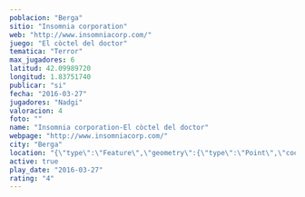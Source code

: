 ```yaml
---
poblacion: "Berga"
sitio: "Insomnia corporation"
web: "http://www.insomniacorp.com/"
juego: "El còctel del doctor"
tematica: "Terror"
max_jugadores: 6
latitud: 42.09989720
longitud: 1.83751740
publicar: "si"
fecha: "2016-03-27"
jugadores: "Nadgi"
valoracion: 4
foto: ""
name: "Insomnia corporation-El còctel del doctor"
webpage: "http://www.insomniacorp.com/"
city: "Berga"
location: "{\"type\":\"Feature\",\"geometry\":{\"type\":\"Point\",\"coordinates\":[1.8375174,42.0998972]}}"
active: true
play_date: "2016-03-27"
rating: "4"
---
```

